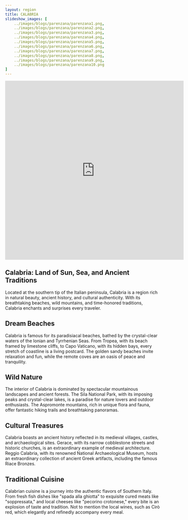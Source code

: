 ```yaml
---
layout: region
title: CALABRIA
slideshow_images: [
    ../images/blogs/parenzana/parenzana1.png,
    ../images/blogs/parenzana/parenzana2.png,
    ../images/blogs/parenzana/parenzana3.png,
    ../images/blogs/parenzana/parenzana4.png,
    ../images/blogs/parenzana/parenzana5.png,
    ../images/blogs/parenzana/parenzana6.png,
    ../images/blogs/parenzana/parenzana7.png,
    ../images/blogs/parenzana/parenzana8.png,
    ../images/blogs/parenzana/parenzana9.png,
    ../images/blogs/parenzana/parenzana10.png
]
---
```


<div class="maps-container">
    <iframe src="https://www.komoot.com/it-it/collection/2779475/embed" width="580" height="580" frameborder="0" scrolling="no"></iframe>
</div>

## Calabria: Land of Sun, Sea, and Ancient Traditions

Located at the southern tip of the Italian peninsula, Calabria is a region rich in natural beauty, ancient history, and cultural authenticity. With its breathtaking beaches, wild mountains, and time-honored traditions, Calabria enchants and surprises every traveler.

## Dream Beaches

Calabria is famous for its paradisiacal beaches, bathed by the crystal-clear waters of the Ionian and Tyrrhenian Seas. From Tropea, with its beach framed by limestone cliffs, to Capo Vaticano, with its hidden bays, every stretch of coastline is a living postcard. The golden sandy beaches invite relaxation and fun, while the remote coves are an oasis of peace and tranquility.

## Wild Nature

The interior of Calabria is dominated by spectacular mountainous landscapes and ancient forests. The Sila National Park, with its imposing peaks and crystal-clear lakes, is a paradise for nature lovers and outdoor enthusiasts. The Aspromonte mountains, rich in unique flora and fauna, offer fantastic hiking trails and breathtaking panoramas.

## Cultural Treasures

Calabria boasts an ancient history reflected in its medieval villages, castles, and archaeological sites. Gerace, with its narrow cobblestone streets and historic churches, is an extraordinary example of medieval architecture. Reggio Calabria, with its renowned National Archaeological Museum, hosts an extraordinary collection of ancient Greek artifacts, including the famous Riace Bronzes.

## Traditional Cuisine

Calabrian cuisine is a journey into the authentic flavors of Southern Italy. From fresh fish dishes like "spada alla ghiotta" to exquisite cured meats like "soppressata," and local cheeses like "pecorino crotonese," every bite is an explosion of taste and tradition. Not to mention the local wines, such as Cirò red, which elegantly and refinedly accompany every meal.
